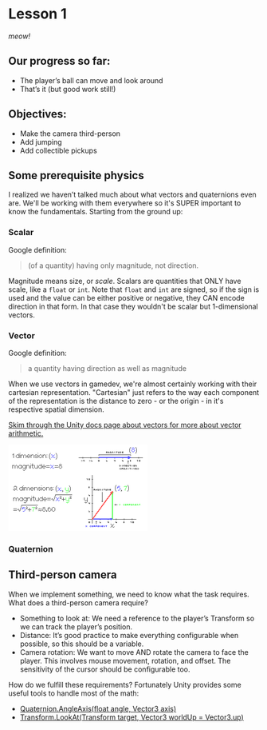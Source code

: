 # Lesson 1
*meow!*

## Our progress so far:
* The player’s ball can move and look around
* That’s it (but good work still!)

## Objectives:
* Make the camera third-person
* Add jumping
* Add collectible pickups

## Some prerequisite physics
I realized we haven’t talked much about what vectors and quaternions even are. We'll be working with them everywhere so it's SUPER important to know the fundamentals. Starting from the ground up:

### Scalar
Google definition:
> (of a quantity) having only magnitude, not direction.

Magnitude means size, or *scale*. Scalars are quantities that ONLY have scale, like a `float` or `int`. Note that `float` and `int` are signed, so if the sign is used and the value can be either positive or negative, they CAN encode direction in that form. In that case they wouldn't be scalar but 1-dimensional vectors.

### Vector
Google definition:
> a quantity having direction as well as magnitude

When we use vectors in gamedev, we're almost certainly working with their cartesian representation. "Cartesian" just refers to the way each component of the representation is the distance to zero - or the origin - in it's respective spatial dimension.

[Skim through the Unity docs page about vectors for more about vector arithmetic.](https://docs.unity3d.com/Manual/VectorCookbook.html)

![Example of a one and two dimensional vector showing the relationship between cartesian components and magnitude](example.png)

### Quaternion




## Third-person camera
When we implement something, we need to know what the task requires. What does a third-person camera require?
* Something to look at: We need a reference to the player’s Transform so we can track the player’s position.
* Distance: It’s good practice to make everything configurable when possible, so this should be a variable.
* Camera rotation: We want to move AND rotate the camera to face the player. This involves mouse movement, rotation, and offset. The sensitivity of the cursor should be configurable too.

How do we fulfill these requirements? Fortunately Unity provides some useful tools to handle most of the math:
* [Quaternion.AngleAxis(float angle, Vector3 axis)](https://docs.unity3d.com/ScriptReference/Quaternion.AngleAxis.html)
* [Transform.LookAt(Transform target, Vector3 worldUp = Vector3.up)](https://docs.unity3d.com/ScriptReference/Transform.LookAt.html)
